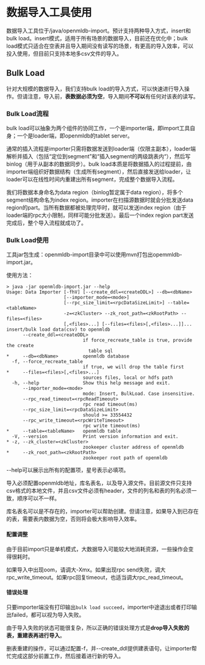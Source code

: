 # 数据导入工具使用
数据导入工具位于/java/openmldb-import。预计支持两种导入方式，insert和bulk load。insert模式，适用于所有场景的数据导入，目前还在优化中；bulk load模式只适合在空表并且导入期间没有读写的场景，有更高的导入效率，可以投入使用，但目前只支持本地多csv文件的导入。

## Bulk Load

针对大规模的数据导入，我们支持bulk load的导入方式，可以快速进行导入操作。但请注意，导入前，**表数据必须为空**，导入期间**不可以**有任何对该表的读写。

### Bulk Load流程

bulk load可以抽象为两个组件的协同工作，一个是importer端，即import工具自身；一个是loader端，即openmldb的tablet server。

通常的插入流程是importer只需将数据发送到loader端（仅限主副本），loader端解析并插入（包括“定位到segment”和“插入segment的两级跳表内“），然后写binlog（用于从副本的数据同步）。bulk load本质是将数据插入的过程提前，由importer端组织好数据结构（生成所有segment），然后直接发送给loader，让loader可以在线性时间内重建出所有segment，完成整个数据导入流程。

我们将数据本身命名为data region（binlog暂定属于data region），将多个segment结构命名为index region。importer在扫描源数据时就会分批发送data region的part。当所有数据都被处理完毕时，就可以发送index region（由于loader端的rpc大小限制，同样可能分批发送）。最后一个index region part发送完成后，整个导入流程就成功了。

### Bulk Load使用

工具jar包生成：openmldb-import目录中可以使用mvn打包出opemmldb-import.jar。

使用方法：

```
> java -jar openmldb-import.jar --help
Usage: Data Importer [-fhV] [--create_ddl=<createDDL>] --db=<dbName>
                     [--importer_mode=<mode>]
                     [--rpc_size_limit=<rpcDataSizeLimit>] --table=<tableName>
                     -z=<zkCluster> --zk_root_path=<zkRootPath> --files=<files>
                     [,<files>...] [--files=<files>[,<files>...]]...
insert/bulk load data(csv) to openmldb
      --create_ddl=<createDDL>
                            if force_recreate_table is true, provide the create
                              table sql
*     --db=<dbName>         openmldb database
  -f, --force_recreate_table
                            if true, we will drop the table first
*     --files=<files>[,<files>...]
                            sources files, local or hdfs path
  -h, --help                Show this help message and exit.
      --importer_mode=<mode>
                            mode: Insert, BulkLoad. Case insensitive.
      --rpc_read_timeout=<rpcReadTimeout>
                            rpc read timeout(ms)
      --rpc_size_limit=<rpcDataSizeLimit>
                            should >= 33554432
      --rpc_write_timeout=<rpcWriteTimeout>
                            rpc write timeout(ms)
*     --table=<tableName>   openmldb table
  -V, --version             Print version information and exit.
* -z, --zk_cluster=<zkCluster>
                            zookeeper cluster address of openmldb
*     --zk_root_path=<zkRootPath>
                            zookeeper root path of openmldb
```

--help可以展示出所有的配置项，星号表示必填项。

导入必须配置openmldb地址，库名表名，以及导入源文件。目前源文件只支持csv格式的本地文件，并且csv文件必须有header，文件的列名和表的列名必须一致，顺序可以不一样。

库名表名可以是不存在的，importer可以帮助创建。但请注意，如果导入到已存在的表，需要表内数据为空，否则将会极大影响导入效率。

#### 配置调整

由于目前import只是单机模式，大数据导入可能较大地消耗资源，一些操作会变得很耗时。

如果导入中出现oom，请调大-Xmx。如果出现rpc send失败，调大rpc_write_timeout。如果rpc回复timeout，也适当调大rpc_read_timeout。

#### 错误处理

只要importer端没有打印输出`bulk load succeed`，importer中途退出或者打印输出failed，都可以视为导入失败。

由于导入失败的状态可能很复杂，所以正确的错误处理方式是**drop导入失败的表，重建表再进行导入**。

删表重建的操作，可以通过配置-f，并--create_ddl提供建表语句，让importer帮忙完成这部分前置工作，然后接着进行新的导入。

